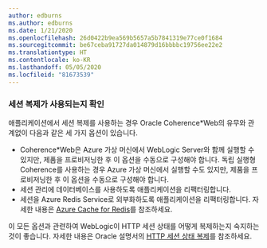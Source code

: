 ```yaml
---
author: edburns
ms.author: edburns
ms.date: 1/21/2020
ms.openlocfilehash: 26d0422b9ea569b5657a5b7841319e77ce0f1684
ms.sourcegitcommit: be67ceba91727da014879d16bbbbc19756ee22e2
ms.translationtype: HT
ms.contentlocale: ko-KR
ms.lasthandoff: 05/05/2020
ms.locfileid: "81673539"
---
```

### <a name="determine-whether-session-replication-is-used"></a>세션 복제가 사용되는지 확인

애플리케이션에서 세션 복제를 사용하는 경우 Oracle Coherence*Web의 유무와 관계없이 다음과 같은 세 가지 옵션이 있습니다.

* Coherence*Web은 Azure 가상 머신에서 WebLogic Server와 함께 실행할 수 있지만, 제품을 프로비저닝한 후 이 옵션을 수동으로 구성해야 합니다. 독립 실행형 Coherence를 사용하는 경우 Azure 가상 머신에서 실행할 수도 있지만, 제품을 프로비저닝한 후 이 옵션을 수동으로 구성해야 합니다.
* 세션 관리에 데이터베이스를 사용하도록 애플리케이션을 리팩터링합니다.
* 세션을 Azure Redis Service로 외부화하도록 애플리케이션을 리팩터링합니다. 자세한 내용은 [Azure Cache for Redis](/azure/azure-cache-for-redis/cache-overview)를 참조하세요.

이 모든 옵션과 관련하여 WebLogic이 HTTP 세션 상태를 어떻게 복제하는지 숙지하는 것이 좋습니다. 자세한 내용은 Oracle 설명서의 [HTTP 세션 상태 복제](https://docs.oracle.com/en/middleware/fusion-middleware/weblogic-server/12.2.1.4/clust/failover.html#GUID-E13D8142-66BA-46A1-854F-4FC6F82992DD)를 참조하세요.
